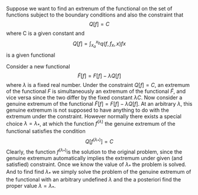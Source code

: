 Suppose we want to find an extrenum of the functional on the set of functions subject to the boundary conditions and also the constraint that
$$
Q[f] = C
$$ 
where C is a given constant and 
$$
Q[f] = \int^{x_b}_{x_a} q(f,f_x,x)fx
$$
is a given functional

Consider a new functional
$$
\tilde{F}[f] = F[f]-\lambda Q[f]
$$
where $\lambda$ is a fixed real number. Under the constraint $Q[f] = C$, an extremum of the functional $F$ is simultaneously an extremum of the functional $\tilde{F}$, and vice versa since the two differ by the fixed constant $\lambda C$. Now consider a genuine extremum of the functional $\tilde{F}[f] = F[f]-\lambda Q[f]$. At an arbitrary $\lambda$, this genuine extremum is not supposed to have anything to do with the extremum under the constraint. However normally there exists a special choice $\lambda = \lambda_*$, at which the function $f^(\lambda)$ the genuine extremum of the functional satisfies the condition
$$
Q[f^{(\lambda_*)}] = C
$$
Clearly, the function $f^{(\lambda_*)}$is the solution to the original problem, since the genuine extremum automatically implies the extremum under given (and satisfied) constraint. Once we know the value of $\lambda_*$ the problem is solved. And to find find $\lambda_*$ we simply solve the problem of the genuine extremum of the functional with an arbitrary undefined $\lambda$ and the a posteriori find the proper value $\lambda = \lambda_*$.
